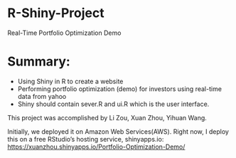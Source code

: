 # R-Shiny-Project
Real-Time Portfolio Optimization Demo

# Summary:
* Using Shiny in R to create a website
* Performing portfolio optimization (demo) for investors using real-time data from yahoo
* Shiny should contain sever.R and ui.R which is the user interface.


This project was accomplished by Li Zou, Xuan Zhou, Yihuan Wang.

Initially, we deployed it on Amazon Web Services(AWS). Right now, I deploy this on a free RStudio’s hosting service, shinyapps.io:
https://xuanzhou.shinyapps.io/Portfolio-Optimization-Demo/
